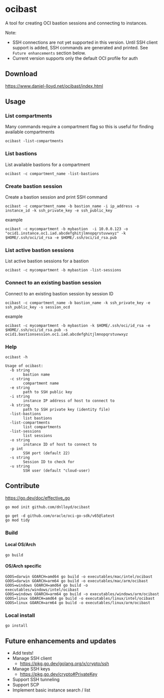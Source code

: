 # ocibast
A tool for creating OCI bastion sessions and connecting to instances.

Note: 
- SSH connections are not yet supported in this version. Until SSH client support is added, SSH commands are generated and printed. See `Future enhancements` section below.
- Current version supports only the default OCI profile for auth

## Download

https://www.daniel-lloyd.net/ocibast/index.html

## Usage

### List compartments

Many commands require a compartment flag so this is useful for finding available compartments

```
ocibast -list-compartments
```

### List bastions

List available bastions for a compartment

```
ocibast -c compartment_name -list-bastions
```

### Create bastion session

Create a bastion session and print SSH command

```
ocibast -c compartment_name -b bastion_name -i ip_address -o instance_id -k ssh_private_key -e ssh_public_key
```

example

```
ocibast -c mycompartment -b mybastion  -i 10.0.0.123 -o "ocid1.instance.oc1.iad.abcdefghitjlmnopqrstuvwxyz" -k $HOME/.ssh/oci/id_rsa -e $HOME/.ssh/oci/id_rsa.pub
```
### List active bastion sessions

List active bastion sessions for a bastion

```
ocibast -c mycompartment -b mybastion -list-sessions
```

### Connect to an existing bastion session

Connect to an existing bastion session by session ID

```
ocibast -c compartment_name -b bastion_name -k ssh_private_key -e ssh_public_key -s session_ocd
```

example

```
ocibast -c mycompartment -b mybastion -k $HOME/.ssh/oci/id_rsa -e $HOME/.ssh/oci/id_rsa.pub -s ocid1.bastionsession.oc1.iad.abcdefghitjlmnopqrstuvwxyz
```

### Help

```
ocibast -h
```

```
Usage of ocibast:
  -b string
    	bastion name
  -c string
    	compartment name
  -e string
    	path to SSH public key
  -i string
    	instance IP address of host to connect to
  -k string
    	path to SSH private key (identity file)
  -list-bastions
    	list bastions
  -list-compartments
    	list compartments
  -list-sessions
    	list sessions
  -o string
    	instance ID of host to connect to
  -p int
    	SSH port (default 22)
  -s string
    	Session ID to check for
  -u string
    	SSH user (default "cloud-user)
```

## Contribute

https://go.dev/doc/effective_go

```
go mod init github.com/dnlloyd/ocibast
```

```
go get -d github.com/oracle/oci-go-sdk/v65@latest
go mod tidy
```

### Build

#### Local OS/Arch

```
go build
```

#### OS/Arch specific

```
GOOS=darwin GOARCH=amd64 go build -o executables/mac/intel/ocibast
GOOS=darwin GOARCH=arm64 go build -o executables/mac/arm/ocibast
GOOS=windows GOARCH=amd64 go build -o executables/windows/intel/ocibast
GOOS=windows GOARCH=arm64 go build -o executables/windows/arm/ocibast
GOOS=linux GOARCH=amd64 go build -o executables/linux/intel/ocibast
GOOS=linux GOARCH=arm64 go build -o executables/linux/arm/ocibast
```

### Local install

```
go install
```

## Future enhancements and updates

- Add tests!
- Manage SSH client
  - https://pkg.go.dev/golang.org/x/crypto/ssh
- Manage SSH keys
  - https://pkg.go.dev/crypto#PrivateKey
- Support SSH tunneling
- Support SCP
- Implement basic instance search / list
